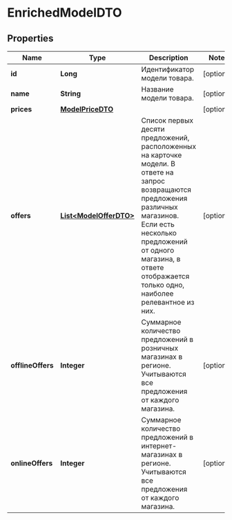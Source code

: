 

# EnrichedModelDTO

## Properties

Name | Type | Description | Notes
------------ | ------------- | ------------- | -------------
**id** | **Long** | Идентификатор модели товара. |  [optional]
**name** | **String** | Название модели товара. |  [optional]
**prices** | [**ModelPriceDTO**](ModelPriceDTO.md) |  |  [optional]
**offers** | [**List&lt;ModelOfferDTO&gt;**](ModelOfferDTO.md) | Список первых десяти предложений, расположенных на карточке модели.  В ответе на запрос возвращаются предложения различных магазинов. Если есть несколько предложений от одного магазина, в ответе отображается только одно, наиболее релевантное из них.  |  [optional]
**offlineOffers** | **Integer** | Суммарное количество предложений в розничных магазинах в регионе. Учитываются все предложения от каждого магазина. |  [optional]
**onlineOffers** | **Integer** | Суммарное количество предложений в интернет-магазинах в регионе. Учитываются все предложения от каждого магазина. |  [optional]




